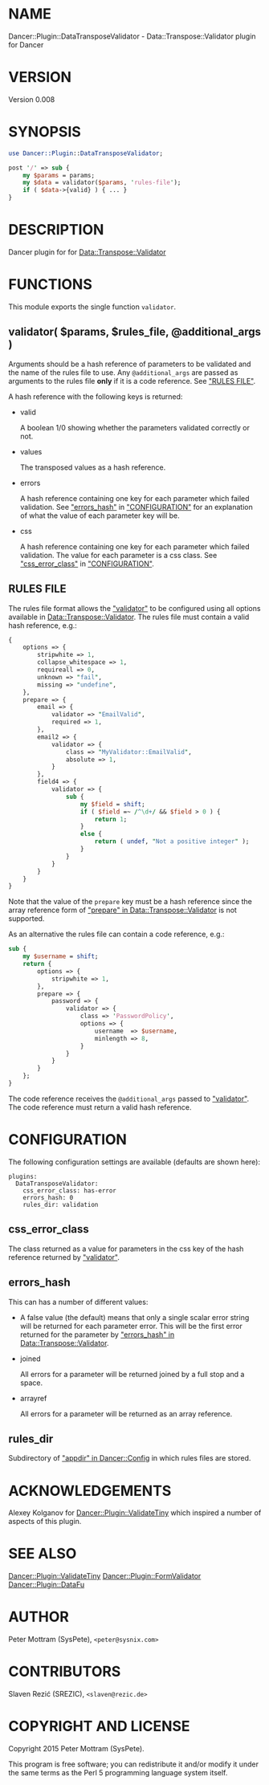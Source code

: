 # NAME

Dancer::Plugin::DataTransposeValidator - Data::Transpose::Validator plugin for Dancer

# VERSION

Version 0.008

# SYNOPSIS

```perl
use Dancer::Plugin::DataTransposeValidator;

post '/' => sub {
    my $params = params;
    my $data = validator($params, 'rules-file');
    if ( $data->{valid} ) { ... }
}
```

# DESCRIPTION

Dancer plugin for for [Data::Transpose::Validator](https://metacpan.org/pod/Data::Transpose::Validator)

# FUNCTIONS

This module exports the single function `validator`.

## validator( $params, $rules\_file, @additional\_args )

Arguments should be a hash reference of parameters to be validated and the
name of the rules file to use. Any `@additional_args` are passed as arguments
to the rules file **only** if it is a code reference. See ["RULES FILE"](#rules-file).

A hash reference with the following keys is returned:

- valid

    A boolean 1/0 showing whether the parameters validated correctly or not.

- values

    The transposed values as a hash reference.

- errors

    A hash reference containing one key for each parameter which failed validation.
    See ["errors\_hash"](#errors_hash) in ["CONFIGURATION"](#configuration) for an explanation of what the value
    of each parameter key will be.

- css

    A hash reference containing one key for each parameter which failed validation.
    The value for each parameter is a css class. See ["css\_error\_class"](#css_error_class) in
    ["CONFIGURATION"](#configuration).

## RULES FILE

The rules file format allows the ["validator"](#validator) to be configured using
all options available in [Data::Transpose::Validator](https://metacpan.org/pod/Data::Transpose::Validator). The rules file
must contain a valid hash reference, e.g.: 

```perl
{
    options => {
        stripwhite => 1,
        collapse_whitespace => 1,
        requireall => 0,
        unknown => "fail",
        missing => "undefine",
    },
    prepare => {
        email => {
            validator => "EmailValid",
            required => 1,
        },
        email2 => {
            validator => {
                class => "MyValidator::EmailValid",
                absolute => 1,
            }
        },
        field4 => {
            validator => {
                sub {
                    my $field = shift;
                    if ( $field =~ /^\d+/ && $field > 0 ) {
                        return 1;
                    }
                    else {
                        return ( undef, "Not a positive integer" );
                    }
                }
            }
        }
    }
}
```

Note that the value of the `prepare` key must be a hash reference since the
array reference form of ["prepare" in Data::Transpose::Validator](https://metacpan.org/pod/Data::Transpose::Validator#prepare) is not supported.

As an alternative the rules file can contain a code reference, e.g.:

```perl
sub {
    my $username = shift;
    return {
        options => {
            stripwhite => 1,
        },
        prepare => {
            password => {
                validator => {
                    class => 'PasswordPolicy',
                    options => {
                        username  => $username,
                        minlength => 8,
                    }
                }
            }
        }
    };
}
```

The code reference receives the `@additional_args` passed to ["validator"](#validator).
The code reference must return a valid hash reference.

# CONFIGURATION

The following configuration settings are available (defaults are
shown here):

```
plugins:
  DataTransposeValidator:
    css_error_class: has-error
    errors_hash: 0
    rules_dir: validation
```

## css\_error\_class

The class returned as a value for parameters in the css key of the hash
reference returned by ["validator"](#validator).

## errors\_hash

This can has a number of different values:

- A false value (the default) means that only a single scalar error string will
be returned for each parameter error. This will be the first error returned
for the parameter by ["errors\_hash" in Data::Transpose::Validator](https://metacpan.org/pod/Data::Transpose::Validator#errors_hash).
- joined

    All errors for a parameter will be returned joined by a full stop and a space.

- arrayref

    All errors for a parameter will be returned as an array reference.

## rules\_dir

Subdirectory of ["appdir" in Dancer::Config](https://metacpan.org/pod/Dancer::Config#appdir) in which rules files are stored.

# ACKNOWLEDGEMENTS

Alexey Kolganov for [Dancer::Plugin::ValidateTiny](https://metacpan.org/pod/Dancer::Plugin::ValidateTiny) which inspired a number
of aspects of this plugin.

# SEE ALSO

[Dancer::Plugin::ValidateTiny](https://metacpan.org/pod/Dancer::Plugin::ValidateTiny) [Dancer::Plugin::FormValidator](https://metacpan.org/pod/Dancer::Plugin::FormValidator)
[Dancer::Plugin::DataFu](https://metacpan.org/pod/Dancer::Plugin::DataFu)

# AUTHOR

Peter Mottram (SysPete), `<peter@sysnix.com>`

# CONTRIBUTORS

Slaven Rezić (SREZIC), `<slaven@rezic.de>`

# COPYRIGHT AND LICENSE

Copyright 2015 Peter Mottram (SysPete).

This program is free software; you can redistribute it and/or modify
it under the same terms as the Perl 5 programming language system itself.
